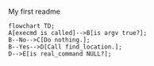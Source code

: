 My first readme

```mermaid
flowchart TD;
A[execmd is called]-->B[is argv true?];
B--No-->C[Do nothing.];
B--Yes-->D[Call find_location.];
D-->E[is real_command NULL?];
